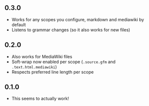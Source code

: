 ## 0.3.0
* Works for any scopes you configure, markdown and mediawiki by default
* Listens to grammar changes (so it also works for new files)

## 0.2.0
* Also works for MediaWiki files
* Soft-wrap now enabled per scope (`.source.gfm` and `.text.html.mediawiki`)
* Respects preferred line length per scope

## 0.1.0
* This seems to actually work!
